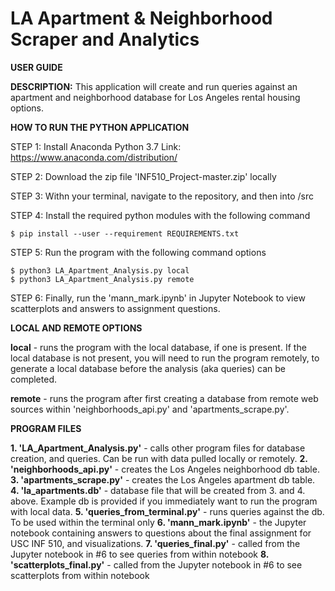 # LA Apartment & Neighborhood Scraper and Analytics

**USER GUIDE**

**DESCRIPTION:** This application will create and run queries against an apartment and neighborhood database for Los Angeles rental housing options. 

**HOW TO RUN THE PYTHON APPLICATION**

STEP 1: Install Anaconda Python 3.7
	Link: https://www.anaconda.com/distribution/

STEP 2: Download the zip file 'INF510_Project-master.zip' locally

STEP 3: Withn your terminal, navigate to the repository, and then into /src

STEP 4: Install the required python modules with the following command

```$ pip install --user --requirement REQUIREMENTS.txt```

STEP 5: Run the program with the following command options 
```
$ python3 LA_Apartment_Analysis.py local
$ python3 LA_Apartment_Analysis.py remote
```

STEP 6: Finally, run the 'mann_mark.ipynb' in Jupyter Notebook to view scatterplots and answers to assignment questions.  

**LOCAL AND REMOTE OPTIONS**

**local** - runs the program with the local database, if one is present. If the local database is not present, you will need to run the program remotely, to generate a local database before the analysis (aka queries) can be completed. 

**remote** - runs the program after first creating a database from remote web sources within 'neighborhoods_api.py' and 'apartments_scrape.py'.


**PROGRAM FILES**

**1. 'LA_Apartment_Analysis.py'** - calls other program files for database creation, and queries. Can be run with data pulled locally or remotely.
**2. 'neighborhoods_api.py'** - creates the Los Angeles neighborhood db table.
**3. 'apartments_scrape.py'** - creates the Los Angeles apartment db table.
**4. 'la_apartments.db'** - database file that will be created from 3. and 4. above. Example db is provided if you immediately want to run the program with local data. 
**5. 'queries_from_terminal.py'** - runs queries against the db. To be used within the terminal only
**6. 'mann_mark.ipynb'** - the Jupyter notebook containing answers to questions about the final assignment for USC INF 510, and visualizations. 
**7. 'queries_final.py'** - called from the Jupyter notebook in #6 to see queries from within notebook
**8. 'scatterplots_final.py'** - called from the Jupyter notebook in #6 to see scatterplots from within notebook 
